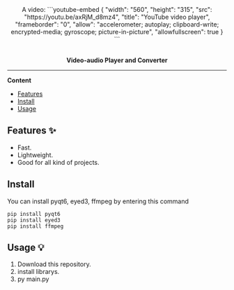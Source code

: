 <div align="center">
  A video:
```youtube-embed
{
   "width": "560",
   "height": "315",
   "src": "https://youtu.be/axRjM_d8mz4",
   "title": "YouTube video player",
   "frameborder": "0",
   "allow": "accelerometer; autoplay; clipboard-write; encrypted-media; gyroscope; picture-in-picture",
   "allowfullscreen": true
}
```
  <br>
  <br>
  <p>
    <b>Video-audio Player and Converter</b>
  </p>
</div>

---

**Content**

* [Features](##features)
* [Install](##install)
* [Usage](##usage)

## Features ✨
* Fast.
* Lightweight.
* Good for all kind of projects.

## Install

You can install pyqt6, eyed3, ffmpeg by entering this command
```
pip install pyqt6
pip install eyed3
pip install ffmpeg
```

## Usage 💡
1. Download this repository.
2. install librarys.
3. py main.py
